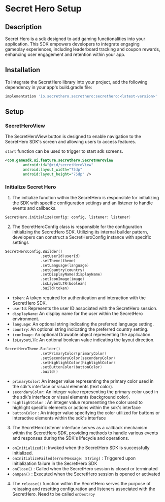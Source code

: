 # Secret Hero Setup

## Description

Secret Hero is a sdk designed to add gaming functionalities into your application. This SDK empowers developers to integrate engaging gameplay experiences, including leaderboard tracking and coupon rewards, enhancing user engagement and retention within your app.

## Installation

To integrate the SecretHero library into your project, add the following dependency in your app's build.gradle file:

```gradle
implementation 'io.secrethero.secrethero:secrethero:<latest-version>'
```

## Setup


### SecretHeroView

The SecretHeroView button is designed to enable navigation to the SecretHero SDK's screen and allowing users to access features.

`start` function can be used to trigger to start sdk screens.

```xml
<com.gamesdk.ui.feature.secrethero.SecretHeroView
        android:id="@+id/secretHeroView"
        android:layout_width="75dp"
        android:layout_height="75dp" />
```

### Initialize Secret Hero

1. The initialize function within the SecretHero is responsible for initializing the SDK with specific configuration settings and an listener to handle events and callbacks.

```kotlin
SecretHero.initialize(config: config, listener: listener)
```

2. The SecretHeroConfig class is responsible for the configuration initializing the SecretHero SDK. Utilizing its internal builder pattern, developers can construct a SecretHeroConfig instance with specific settings

```kotlin
SecretHeroConfig.Builder()
                .setUserId(userId)
                .setTheme(theme)
                .setLanguage(language)
                .setCountry(country)
                .setDisplayName(displayName)
                .setIconImage(image)
                .isLayoutLTR(boolean)
                .build(token)
```

* `token`: A token required for authentication and interaction with the SecretHero SDK.
* `userId`: Represents the user ID associated with the SecretHero session.
* `displayName`: An display name for the user within the SecretHero environment.
* `language`: An optional string indicating the preferred language setting.
* `country`: An optional string indicating the preferred country setting.
* `iconImage`: An optional Drawable object representing the application.
* `isLayoutLTR`: An optional boolean value indicating the layout direction.

```kotlin
SecretHeroTheme.Builder()
                .setPrimaryColor(primaryColor)
                .setSecondaryColor(secondaryColor)
                .setHighlightColor(highlightColor)
                .setButtonColor(buttonColor)
                .build()
```

* `primaryColor`: An integer value representing the primary color used in the sdk's interface or visual elements (text color).
* `secondaryColor`: An integer value representing the primary color used in the sdk's interface or visual elements (background color).
* `highlightColor` : An integer value representing the color used to highlight specific elements or actions within the sdk's interface
* `buttonColor` : An integer value specifying the color utilized for buttons or interactive elements within the sdk's interface


3. The SecretHeroListener interface serves as a callback mechanism within the SecretHero SDK, providing methods to handle various events and responses during the SDK's lifecycle and operations.

* `onInitialized()`: Invoked when the SecretHero SDK is successfully initialized.
* `onInitializeFailed(errorMessage: String)` : Triggered upon initialization failure in the SecretHero SDK
* `onClose()` : Called when the SecretHero session is closed or terminated
* `onOpen()` : Executed when the SecretHero session is opened or activated

4. The `release()` function within the SecretHero serves the purpose of releasing and resetting configuration and listeners associated with the SecretHero. Need to be called `onDestroy`
